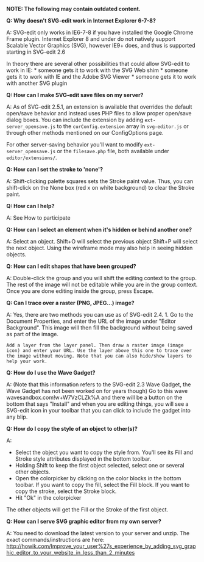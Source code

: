 **NOTE: The following may contain outdated content.**

**Q: Why doesn't SVG-edit work in Internet Explorer 6-7-8?**

A: SVG-edit only works in IE6-7-8 if you have installed the Google Chrome Frame plugin. Internet Explorer 8 and under do not natively support Scalable Vector Graphics (SVG), however IE9+ does, and thus is supported starting in SVG-edit 2.6

In theory there are several other possibilities that could allow SVG-edit to work in IE: * someone gets it to work with the SVG Web shim * someone gets it to work with IE and the Adobe SVG Viewer * someone gets it to work with another SVG plugin

**Q: How can I make SVG-edit save files on my server?**

A: As of SVG-edit 2.5.1, an extension is available that overrides the default open/save behavior and instead uses PHP files to allow proper open/save dialog boxes. You can include the extension by adding `ext-server_opensave.js` to the `curConfig.extension` array in `svg-editor.js` or through other methods mentioned on our ConfigOptions page.

For other server-saving behavior you'll want to modify `ext-server_opensave.js` or the `filesave.php` file, both available under `editor/extensions/`.

**Q: How can I set the stroke to 'none'?**

A: Shift-clicking palette squares sets the Stroke paint value. Thus, you can shift-click on the None box (red x on white background) to clear the Stroke paint.

**Q: How can I help?**

A: See How to participate

**Q: How can I select an element when it's hidden or behind another one?**

A: Select an object. Shift+O will select the previous object Shift+P will select the next object. Using the wireframe mode may also help in seeing hidden objects.

**Q: How can I edit shapes that have been grouped?**

A: Double-click the group and you will shift the editing context to the group. The rest of the image will not be editable while you are in the group context. Once you are done editing inside the group, press Escape.

**Q: Can I trace over a raster (PNG, JPEG...) image?**

A: Yes, there are two methods you can use as of SVG-edit 2.4. 1. Go to the Document Properties, and enter the URL of the image under "Editor Background". This image will then fill the background without being saved as part of the image.

    Add a layer from the layer panel. Then draw a raster image (image icon) and enter your URL. Use the layer above this one to trace over the image without moving. Note that you can also hide/show layers to help your work.

**Q: How do I use the Wave Gadget?**

A: (Note that this information refers to the SVG-edit 2.3 Wave Gadget, the Wave Gadget has not been worked on for years though) Go to this wave wavesandbox.com!w+W7VzCLZk%A and there will be a button on the bottom that says "Install" and when you are editing things, you will see a SVG-edit icon in your toolbar that you can click to include the gadget into any blip.

**Q: How do I copy the style of an object to other(s)?**

A:

- Select the object you want to copy the style from. You'll see its Fill and Stroke style attributes displayed in the bottom toolbar.
- Holding Shift to keep the first object selected, select one or several other objects.
- Open the colorpicker by clicking on the color blocks in the bottom toolbar. If you want to copy the fill, select the Fill block. If you want to copy the stroke, select the Stroke block.
- Hit "Ok" in the colorpicker

The other objects will get the Fill or the Stroke of the first object.

**Q: How can I serve SVG graphic editor from my own server?**

A: You need to download the latest version to your server and unzip. The exact commands/instructions are here: <http://howik.com/Improve_your_user%27s_experience_by_adding_svg_graphic_editor_to_your_website_in_less_than_2_minutes>

